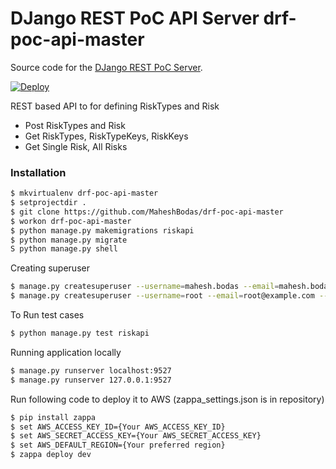 # DJango REST PoC API Server drf-poc-api-master

Source code for the [DJango REST PoC Server][server].

[server]: https://github.com/MaheshBodas/drf-poc-api-master

[![Deploy](https://www.herokucdn.com/deploy/button.svg)](https://heroku.com/deploy)


REST based API to for defining RiskTypes and Risk

  - Post RiskTypes and Risk
  - Get RiskTypes, RiskTypeKeys, RiskKeys
  - Get Single Risk, All Risks

### Installation

```sh
$ mkvirtualenv drf-poc-api-master
$ setprojectdir .
$ git clone https://github.com/MaheshBodas/drf-poc-api-master
$ workon drf-poc-api-master 
$ python manage.py makemigrations riskapi
$ python manage.py migrate
S python manage.py shell
```

Creating superuser

```sh
$ manage.py createsuperuser --username=mahesh.bodas --email=mahesh.bodas@gmail.com
$ manage.py createsuperuser --username=root --email=root@example.com --noinput
```
To Run test cases
```sh 
$ python manage.py test riskapi
```
Running application locally
```sh 
$ manage.py runserver localhost:9527
$ manage.py runserver 127.0.0.1:9527
```
Run following code to deploy it to AWS (zappa_settings.json is in repository)
```sh 
$ pip install zappa
$ set AWS_ACCESS_KEY_ID={Your AWS_ACCESS_KEY_ID}
$ set AWS_SECRET_ACCESS_KEY={Your AWS_SECRET_ACCESS_KEY}
$ set AWS_DEFAULT_REGION={Your preferred region}
$ zappa deploy dev